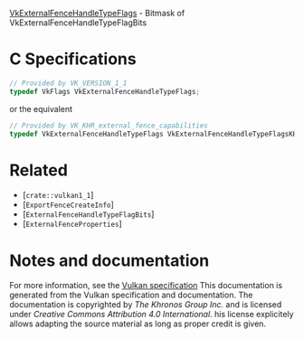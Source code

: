 [VkExternalFenceHandleTypeFlags](https://www.khronos.org/registry/vulkan/specs/1.3-extensions/man/html/VkExternalFenceHandleTypeFlags.html) - Bitmask of VkExternalFenceHandleTypeFlagBits

# C Specifications
```c
// Provided by VK_VERSION_1_1
typedef VkFlags VkExternalFenceHandleTypeFlags;
```
or the equivalent
```c
// Provided by VK_KHR_external_fence_capabilities
typedef VkExternalFenceHandleTypeFlags VkExternalFenceHandleTypeFlagsKHR;
```

# Related
- [`crate::vulkan1_1`]
- [`ExportFenceCreateInfo`]
- [`ExternalFenceHandleTypeFlagBits`]
- [`ExternalFenceProperties`]

# Notes and documentation
For more information, see the [Vulkan specification](https://www.khronos.org/registry/vulkan/specs/1.3-extensions/html/vkspec.html)
This documentation is generated from the Vulkan specification and documentation.
The documentation is copyrighted by *The Khronos Group Inc.* and is licensed under *Creative Commons Attribution 4.0 International*.
his license explicitely allows adapting the source material as long as proper credit is given.
        